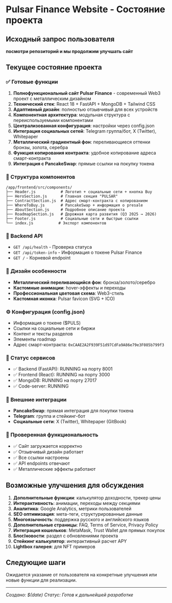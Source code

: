 # Pulsar Finance Website - Состояние проекта

## Исходный запрос пользователя
**посмотри репозиторий и мы продолжим улучшать сайт**

## Текущее состояние проекта

### ✅ Готовые функции
1. **Полнофункциональный сайт Pulsar Finance** - современный Web3 проект с металлическим дизайном
2. **Технический стек**: React 18 + FastAPI + MongoDB + Tailwind CSS
3. **Адаптивный дизайн**: полностью отзывчивый для всех устройств
4. **Компонентная архитектура**: модульная структура с переиспользуемыми компонентами
5. **Централизованная конфигурация**: настройки через config.json
6. **Интеграция социальных сетей**: Telegram группа/бот, X (Twitter), Whitepaper
7. **Металлический градиентный фон**: переливающиеся оттенки бронзы, золота, серебра
8. **Функция копирования контракта**: удобное копирование адреса смарт-контракта
9. **Интеграция с PancakeSwap**: прямые ссылки на покупку токена

### 📁 Структура компонентов
```
/app/frontend/src/components/
├── Header.js           # Логотип + социальные сети + кнопка Buy
├── HeroSection.js      # Главная секция "PULSAR" 
├── ContractSection.js  # Адрес смарт-контракта с копированием
├── WhereToBuy.js       # PancakeSwap + информация о presale
├── AboutSection.js     # Подробное описание проекта
├── RoadmapSection.js   # Дорожная карта развития (Q3 2025 → 2026)
├── Footer.js           # Социальные сети и быстрые ссылки
└── index.js           # Экспорт компонентов
```

### 🔧 Backend API
- `GET /api/health` - Проверка статуса
- `GET /api/token-info` - Информация о токене Pulsar Finance
- `GET /` - Корневой endpoint

### 🎨 Дизайн особенности
- **Металлический переливающийся фон**: бронза/золото/серебро
- **Кастомные анимации**: hover-эффекты и переходы
- **Профессиональная цветовая схема**: Web3-стиль
- **Кастомная иконка**: Pulsar favicon (SVG + ICO)

### ⚙️ Конфигурация (config.json)
- Информация о токене ($PULS)
- Ссылки на социальные сети и биржи  
- Контент и тексты разделов
- Элементы roadmap
- Адрес смарт-контракта: `0xCAAE2A2F939F51d97CdFa9A86e79e3F085b799f3`

### 🚀 Статус сервисов
- ✅ Backend (FastAPI): RUNNING на порту 8001
- ✅ Frontend (React): RUNNING на порту 3000  
- ✅ MongoDB: RUNNING на порту 27017
- ✅ Code-server: RUNNING

### 🔗 Внешние интеграции
- **PancakeSwap**: прямая интеграция для покупки токена
- **Telegram**: группа и стейкинг-бот
- **Социальные сети**: X (Twitter), Whitepaper (GitBook)

### 📱 Проверенная функциональность
- ✅ Сайт загружается корректно
- ✅ Отзывчивый дизайн работает
- ✅ Все ссылки настроены
- ✅ API endpoints отвечают
- ✅ Металлические эффекты работают

## Возможные улучшения для обсуждения
1. **Дополнительные функции**: калькулятор доходности, трекер цены
2. **Интерактивность**: анимации, переходы между секциями
3. **Аналитика**: Google Analytics, метрики пользователей
4. **SEO оптимизация**: мета-теги, структурированные данные
5. **Многоязычность**: поддержка русского и английского языков
6. **Дополнительные страницы**: FAQ, Terms of Service, Privacy Policy
7. **Интеграция кошельков**: MetaMask, Trust Wallet для прямых покупок
8. **Блог/новости**: раздел с обновлениями проекта
9. **Стейкинг калькулятор**: интерактивный расчет APY
10. **Lightbox галерея**: для NFT примеров

## Следующие шаги
Ожидается указание от пользователя на конкретные улучшения или новые функции для реализации.

---
*Создано: $(date)*
*Статус: Готов к дальнейшей разработке*